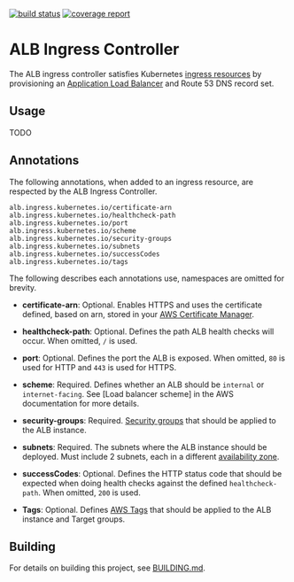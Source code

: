 [![build status](http://git.tmaws.io/kubernetes/alb-ingress/badges/master/build.svg)](http://git.tmaws.io/kubernetes/alb-ingress/commits/master) [![coverage report](http://git.tmaws.io/kubernetes/alb-ingress/badges/master/coverage.svg)](http://git.tmaws.io/kubernetes/alb-ingress/commits/master)


# ALB Ingress Controller

The ALB ingress controller satisfies Kubernetes [ingress resources](https://kubernetes.io/docs/user-guide/ingress) by provisioning an [Application Load Balancer](https://aws.amazon.com/elasticloadbalancing/applicationloadbalancer) and Route 53 DNS record set.

## Usage

TODO

## Annotations

The following annotations, when added to an ingress resource, are respected by the ALB Ingress Controller.

```
alb.ingress.kubernetes.io/certificate-arn
alb.ingress.kubernetes.io/healthcheck-path
alb.ingress.kubernetes.io/port
alb.ingress.kubernetes.io/scheme
alb.ingress.kubernetes.io/security-groups
alb.ingress.kubernetes.io/subnets
alb.ingress.kubernetes.io/successCodes
alb.ingress.kubernetes.io/tags
```

The following describes each annotations use, namespaces are omitted for brevity.

- **certificate-arn**: Optional. Enables HTTPS and uses the certificate defined, based on arn, stored in your [AWS Certificate Manager](https://aws.amazon.com/certificate-manager).

- **healthcheck-path**: Optional. Defines the path ALB health checks will occur. When omitted, `/` is used.

- **port**: Optional. Defines the port the ALB is exposed. When omitted, `80` is used for HTTP and `443` is used for HTTPS.

- **scheme**: Required. Defines whether an ALB should be `internal` or `internet-facing`. See [Load balancer scheme] in the AWS documentation for more details.

- **security-groups**: Required. [Security groups](http://docs.aws.amazon.com/AmazonVPC/latest/UserGuide/VPC_SecurityGroups.html) that should be applied to the ALB instance.

- **subnets**: Required. The subnets where the ALB instance should be deployed. Must include 2 subnets, each in a different [availability zone](http://docs.aws.amazon.com/AWSEC2/latest/UserGuide/using-regions-availability-zones.html).

- **successCodes**: Optional. Defines the HTTP status code that should be expected when doing health checks against the defined `healthcheck-path`. When omitted, `200` is used.

- **Tags**: Optional. Defines [AWS Tags](http://docs.aws.amazon.com/AWSEC2/latest/UserGuide/Using_Tags.html) that should be applied to the ALB instance and Target groups.

## Building

For details on building this project, see [BUILDING.md](./BUILDING.md).
